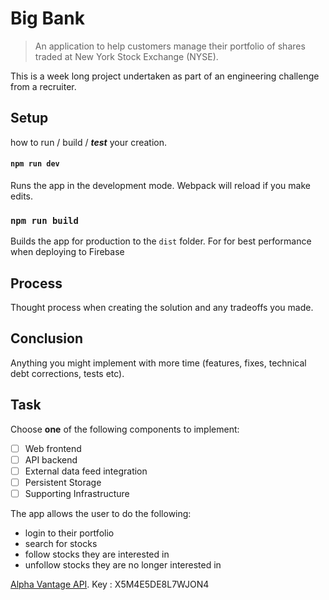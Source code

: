 # Big Bank

> An application to help customers manage their portfolio of shares traded at New York Stock Exchange (NYSE).

This is a week long project undertaken as part of an engineering challenge from a recruiter.

## Setup

how to run / build / ***test*** your creation.

#### `npm run dev`

Runs the app in the development mode. Webpack will reload if you make edits.

### `npm run build`

Builds the app for production to the `dist` folder. For for best performance when deploying to Firebase

## Process

Thought process when creating the solution and any tradeoffs you made.

## Conclusion

Anything you might implement with more time (features, fixes, technical debt corrections, tests etc).

## Task

Choose **one** of the following components to implement:

- [ ] Web frontend
- [ ] API backend
- [ ] External data feed integration
- [ ] Persistent Storage
- [ ] Supporting Infrastructure

The app allows the user to do the following:

- login to their portfolio
- search for stocks
- follow stocks they are interested in
- unfollow stocks they are no longer interested in

[Alpha Vantage API](https://www.alphavantage.co/). Key : X5M4E5DE8L7WJON4
